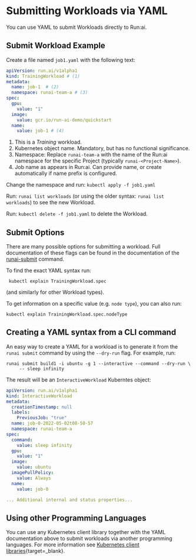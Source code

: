 
# Submitting Workloads via YAML

You can use YAML to submit Workloads directly to Run:ai. 

## Submit Workload Example

Create a file named `job1.yaml` with the following text:

``` YAML title="job1.yaml"
apiVersion: run.ai/v1alpha1
kind: TrainingWorkload # (1)
metadata:
  name: job-1  # (2) 
  namespace: runai-team-a # (3)
spec:
  gpu:
    value: "1"
  image:
    value: gcr.io/run-ai-demo/quickstart
  name:
    value: job-1 # (4)
```

1. This is a _Training_ workload.
2. Kubernetes object name. Mandatory, but has no functional significance.
3. Namespace: Replace `runai-team-a` with the name of the Run:ai namespace for the specific Project (typically `runai-<Project-Name>`).
4. Job name as appears in Run:ai. Can provide name, or create automatically if name prefix is configured. 

Change the namespace and run: `kubectl apply -f job1.yaml`

Run: `runai list workloads` (or using the older syntax: `runai list workloads`) to see the new Workload.

Run: `kubectl delete -f job1.yaml` to delete the Workload. 

## Submit Options

There are many possible options for submitting a workload. Full documentation of these flags can be found in the documentation of the [runai-submit](../../Researcher/cli-reference/runai-submit.md) command. 

To find the exact YAML syntax run:

```
 kubectl explain TrainingWorkload.spec
```

(and similarly for other Workload types).

To get information on a specific value (e.g. `node type`), you can also run:

```
kubectl explain TrainingWorkload.spec.nodeType
```


## Creating a YAML syntax from a CLI command

An easy way to create a YAML for a workload is to generate it from the `runai submit` command by using the `--dry-run` flag. For example, run:

```
runai submit build1 -i ubuntu -g 1 --interactive --command --dry-run \
     -- sleep infinity 
```

The result will be an `InteractiveWorkload` Kuberntes object:

``` YAML
apiVersion: run.ai/v1alpha1
kind: InteractiveWorkload
metadata:
  creationTimestamp: null
  labels:
    PreviousJob: "true"
  name: job-0-2022-05-02t08-50-57
  namespace: runai-team-a
spec:
  command:
    value: sleep infinity
  gpu:
    value: "1"
  image:
    value: ubuntu
  imagePullPolicy:
    value: Always
  name:
    value: job-0

... Additional internal and status properties...
```

## Using other Programming Languages

You can use any Kubernetes client library together with the YAML documentation above to submit workloads via another programming languages. For more information see [Kubernetes client libraries](https://kubernetes.io/docs/reference/using-api/client-libraries/){target=_blank}.



